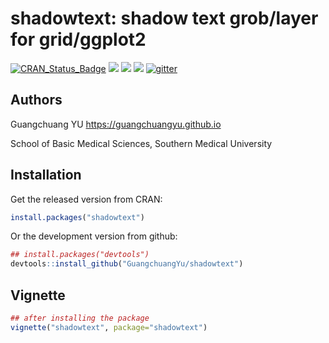 # shadowtext: shadow text grob/layer for grid/ggplot2


[![CRAN_Status_Badge](http://www.r-pkg.org/badges/version/shadowtext?color=green)](https://cran.r-project.org/package=shadowtext)
![](http://cranlogs.r-pkg.org/badges/grand-total/shadowtext?color=green)
![](http://cranlogs.r-pkg.org/badges/shadowtext?color=green)
![](http://cranlogs.r-pkg.org/badges/last-week/shadowtext?color=green)
[![gitter](https://img.shields.io/badge/GITTER-join%20chat-green.svg)](https://gitter.im/GuangchuangYu/Bioinformatics)


## Authors

Guangchuang YU <https://guangchuangyu.github.io>

School of Basic Medical Sciences, Southern Medical University


## Installation

Get the released version from CRAN:

```r
install.packages("shadowtext")
```

Or the development version from github:

```r
## install.packages("devtools")
devtools::install_github("GuangchuangYu/shadowtext")
```


## Vignette

```r
## after installing the package
vignette("shadowtext", package="shadowtext")
```
